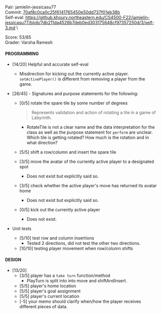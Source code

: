Pair: jamielin-jessicasu77 \
Commit: [70af8c0ca0c25f6141765450e50dd737f01eb38b](https://github.khoury.northeastern.edu/CS4500-F22/jamielin-jessicasu77/tree/70af8c0ca0c25f6141765450e50dd737f01eb38b) \
Self-eval: https://github.khoury.northeastern.edu/CS4500-F22/jamielin-jessicasu77/blob/7db211da4526b7deb0ed303175648cf97357250d/3/self-3.md \


Score: 53/85 \
Grader: Varsha Ramesh

#### PROGRAMMING

- [14/20] Helpful and accurate self-eval
  - Misdirection for kicking out the currently active player. `setActivePlayer()` is different from removing a player from the game.

- [26/45]  - Signatures and purpose statements for the following: 

  - [0/5] rotate the spare tile by some number of degrees
    > Represents validation and action of rotating a tile in a game of Labyrinth.
    -  RotateTile is not a clear name and the data interpretation for the class as well as the purpose statement for `perform` are unclear. Which tile is getting rotated? How much is the rotation and in what direction?
  - [5/5] shift a row/column and insert the spare tile
    
  - [3/5] move the avatar of the currently active player to a designated spot
    - Does not exist but explicitly said so.
  - [3/5] check whether the active player's move has returned its avatar home
     - Does not exist but explicitly said so.
  - [0/5] kick out the currently active player
     - Does not exist.

- Unit tests
  - [5/10] test row and column insertions
    - Tested 2 directions, did not test the other two directions.
  - [10/10] testing player movement when row/column shifts

#### DESIGN

- [13/20]
  - [3/5] player has a `take turn` function/method
    - PlayTurn is split into into move and shiftAndInsert.
  - [5/5] player's home location
  - [5/5] player's goal assignment
  - [5/5] player's current location
  - [-5] your memo should clarify when/how the player receives different pieces of data.
